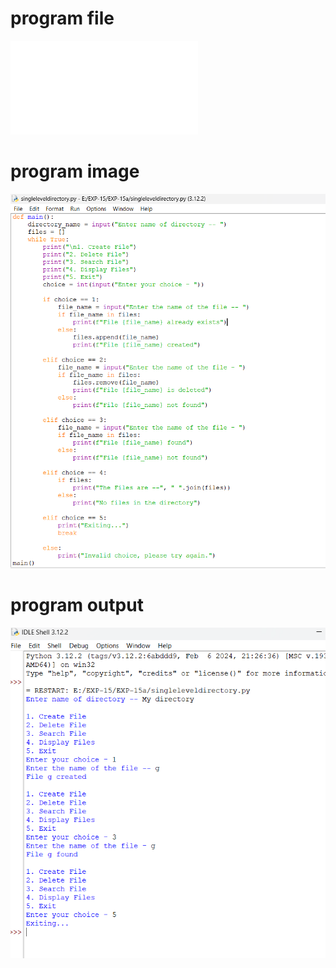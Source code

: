 # program file
![program_file](singleleveldirectory.py)

# program image
![program_image](singleleveldirectory_program.png)

# program output
![program_output](singleleveldirectory_output.png)
